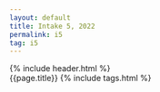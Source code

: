 ```yaml
---
layout: default
title: Intake 5, 2022
permalink: i5
tag: i5
---
```

{% include header.html %}
<br>
{{page.title}}
{% include tags.html %}
